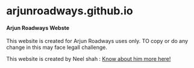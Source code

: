 # arjunroadways.github.io

#### Arjun Roadways Webste

This website is created for Arjun Roadways uses only. TO copy or do any change in this may face legall challenge.


This website is created by Neel shah : [Know about him more here!](https://neelshah18.github.io/)

